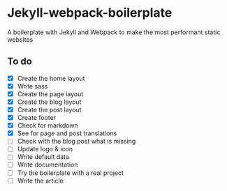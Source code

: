 # Jekyll-webpack-boilerplate
A boilerplate with Jekyll and Webpack to make the most performant static websites

## To do
- [x] Create the home layout
- [x] Write sass
- [x] Create the page layout
- [x] Create the blog layout
- [x] Create the post layout
- [x] Create footer
- [x] Check for markdown
- [x] See for page and post translations
- [ ] Check with the blog post what is missing
- [ ] Update logo & icon
- [ ] Write default data
- [ ] Write documentation
- [ ] Try the boilerplate with a real project
- [ ] Write the article
